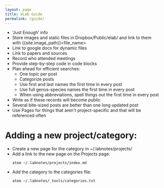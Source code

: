 ```yaml
---
layout: page
title: eLab Guide
permalink: /guide/
---
```

  * ‘Just Enough’ info
  * Store images and static files in Dropbox/Public/elab/ and link to them with \{\{site.image_path\}\}\<file_name\>
  * Link to google docs for dynamic files
  * Link to papers and sources
  * Record who attended meetings
  * Provide step-by-step code in code blocks
  * Plan ahead for efficient searches:
    * One topic per post
    * Categorize posts
    * Use first and last names the first time in every post
    * Use full genus-species names the first time in every post
    * When using abbreviations, spell things out the first time in every post
  * Write as if these records will become public
  * Several bite-sized posts are better than one long updated post  
  * Use Pages for things that aren't project-specific and that will be referenced often

# Adding a new project/category:
  * Create a new page for the category in ~/.labnotes/projects/
  * Add a link to the new page on the Projects page:
    ~~~
    atom ~/.labnotes/projects/index.md
    ~~~
  * Add the category to the categories file:
    ~~~
    atom ~/.labnotes/_tools/categories.txt
    ~~~

